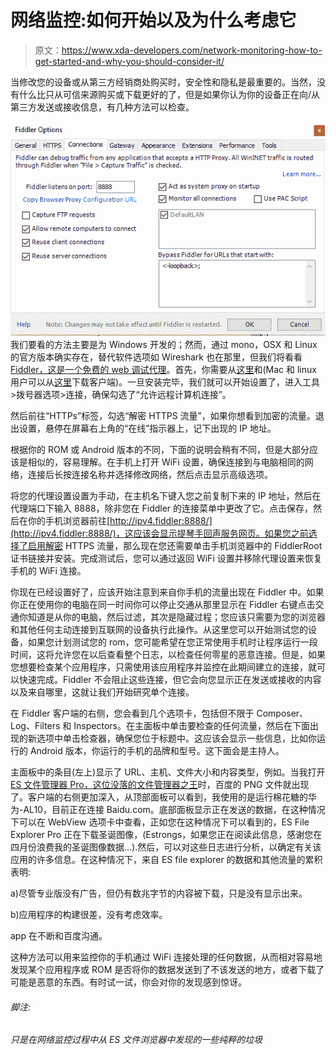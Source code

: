 # 网络监控:如何开始以及为什么考虑它

> 原文：<https://www.xda-developers.com/network-monitoring-how-to-get-started-and-why-you-should-consider-it/>

当修改您的设备或从第三方经销商处购买时，安全性和隐私是最重要的。当然，没有什么比只从可信来源购买或下载更好的了，但是如果你认为你的设备正在向/从第三方发送或接收信息，有几种方法可以检查。

[![Image 022](img/50ca54ac4986e7c622135b5f69b402ff.png)](http://static1.xdaimages.com/wordpress/wp-content/uploads/2016/04/Image-022.png) 我们要看的方法主要是为 Windows 开发的；然而，通过 mono，OSX 和 Linux 的官方版本确实存在，替代软件选项如 Wireshark 也在那里，但我们将看看 [Fiddler，这是一个免费的 web 调试代理](http://www.telerik.com/fiddler)。首先，你需要从[这里](https://www.telerik.com/download/fiddler)和(Mac 和 linux 用户可以从[这里](http://fiddler.wikidot.com/mono)下载客户端)。一旦安装完毕，我们就可以开始设置了，进入工具>拨号器选项>连接，确保勾选了“允许远程计算机连接”。

然后前往“HTTPs”标签，勾选“解密 HTTPS 流量”，如果你想看到加密的流量。退出设置，悬停在屏幕右上角的“在线”指示器上，记下出现的 IP 地址。

根据你的 ROM 或 Android 版本的不同，下面的说明会稍有不同，但是大部分应该是相似的，容易理解。在手机上打开 WiFi 设置，确保连接到与电脑相同的网络，连接后长按连接名称并选择修改网络，然后点击显示高级选项。

将您的代理设置设置为手动，在主机名下键入您之前复制下来的 IP 地址，然后在代理端口下输入 8888，除非您在 Fiddler 的连接菜单中更改了它。点击保存，然后在你的手机浏览器前往[http://ipv4.fiddler:8888/](http://ipv4.fiddler:8888/)，这应该会显示提琴手回声服务网页。如果您之前选择了启用解密 HTTPS 流量，那么现在您还需要单击手机浏览器中的 FiddlerRoot 证书链接并安装。完成测试后，您可以通过返回 WiFi 设置并移除代理设置来恢复手机的 WiFi 连接。

你现在已经设置好了，应该开始注意到来自你手机的流量出现在 Fiddler 中。如果你正在使用你的电脑在同一时间你可以停止交通从那里显示在 Fiddler 右键点击交通你知道是从你的电脑，然后过滤，其次是隐藏过程；您应该只需要为您的浏览器和其他任何主动连接到互联网的设备执行此操作。从这里您可以开始测试您的设备，如果您计划测试您的 rom，您可能希望在您正常使用手机时让程序运行一段时间，这将允许您在以后查看整个日志，以检查任何零星的恶意连接。但是，如果您想要检查某个应用程序，只需使用该应用程序并监控在此期间建立的连接，就可以快速完成。Fiddler 不会阻止这些连接，但它会向您显示正在发送或接收的内容以及来自哪里，这就让我们开始研究单个连接。

在 Fiddler 客户端的右侧，您会看到几个选项卡，包括但不限于 Composer、Log、Filters 和 Inspectors。在主面板中单击要检查的任何流量，然后在下面出现的新选项中单击检查器，确保您位于标题中。这应该会显示一些信息，比如你运行的 Android 版本，你运行的手机的品牌和型号。这下面会是主持人。

主面板中的条目(左上)显示了 URL、主机、文件大小和内容类型，例如。当我打开 [ES 文件管理器 Pro，这位没落的文件管理器之王](http://www.xda-developers.com/es-file-explorer-a-short-story-of-a-fallen-king/)时，百度的 PNG 文件就出现了。客户端的右侧更加深入，从顶部面板可以看到，我使用的是运行棉花糖的华为-AL10，目前正在连接 Baidu.com。底部面板显示正在发送的数据，在这种情况下可以在 WebView 选项卡中查看，正如您在这种情况下可以看到的，ES File Explorer Pro 正在下载圣诞图像，(Estrongs，如果您正在阅读此信息，感谢您在四月份浪费我的圣诞图像数据...).然后，可以对这些日志进行分析，以确定有关该应用的许多信息。在这种情况下，来自 ES file explorer 的数据和其他流量的累积表明:

a)尽管专业版没有广告，但仍有数兆字节的内容被下载，只是没有显示出来。

b)应用程序的构建很差，没有考虑效率。

app 在不断和百度沟通。

这种方法可以用来监控你的手机通过 WiFi 连接处理的任何数据，从而相对容易地发现某个应用程序或 ROM 是否将你的数据发送到了不该发送的地方，或者下载了可能是恶意的东西。有时试一试，你会对你的发现感到惊讶。

###### 脚注:

###### 只是在网络监控过程中从 ES 文件浏览器中发现的一些纯粹的垃圾